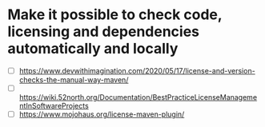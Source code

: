 # Make it possible to check code, licensing and dependencies automatically and locally
* [ ] https://www.devwithimagination.com/2020/05/17/license-and-version-checks-the-manual-way-maven/
* [ ] https://wiki.52north.org/Documentation/BestPracticeLicenseManagementInSoftwareProjects
* [ ] https://www.mojohaus.org/license-maven-plugin/